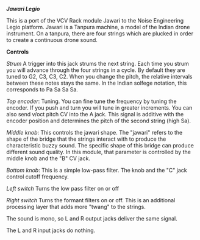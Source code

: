 ***Jawari Legio***

This is a port of the VCV Rack module Jawari to the Noise Engineering Legio platform. Jawari is a Tanpura machine, a model of the Indian drone instrument. On a tanpura, there are four strings which are plucked in order to create a continuous drone sound. 

**Controls**

*Strum* A trigger into this jack strums the next string. Each time you strum you will advance through the four strings in a cycle. By default they are tuned to G2, C3, C3, C2. When you change the pitch, the relative intervals between these notes stays the same. In the Indian solfege notation, this corresponds to Pa Sa Sa Sa. 

*Top encoder*: Tuning. You can fine tune the frequency by tuning the encoder. If you push and turn you will tune in greater increments. You can also send v/oct pitch CV into the A jack. This signal is additive with the encoder position and determines the pitch of the second string (high Sa). 

*Middle knob*: This controls the jawari shape. The "jawari" refers to the shape of the bridge that the strings interact with to produce the characteristic buzzy sound. The specific shape of this bridge can produce different sound quality. In this module, that parameter is controlled by the middle knob and the "B" CV jack. 

*Bottom knob*: This is a simple low-pass filter. The knob and the "C" jack control cutoff frequency. 

*Left switch* Turns the low pass filter on or off

*Right switch* Turns the formant filters on or off. This is an additional processing layer that adds more "twang" to the strings. 

The sound is mono, so L and R output jacks deliver the same signal. 

The L and R input jacks do nothing. 